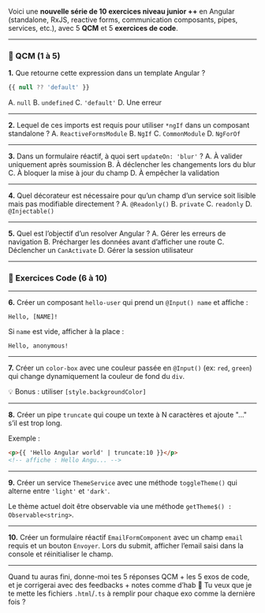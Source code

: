 Voici une **nouvelle série de 10 exercices niveau junior ++** en Angular (standalone, RxJS, reactive forms, communication composants, pipes, services, etc.), avec 5 **QCM** et 5 **exercices de code**.

---

### 🧠 QCM (1 à 5)

**1.** Que retourne cette expression dans un template Angular ?

```ts
{{ null ?? 'default' }}
```

A. `null`
B. `undefined`
C. `'default'`
D. Une erreur

---

**2.** Lequel de ces imports est requis pour utiliser `*ngIf` dans un composant standalone ?
A. `ReactiveFormsModule`
B. `NgIf`
C. `CommonModule`
D. `NgForOf`

---

**3.** Dans un formulaire réactif, à quoi sert `updateOn: 'blur'` ?
A. À valider uniquement après soumission
B. À déclencher les changements lors du blur
C. À bloquer la mise à jour du champ
D. À empêcher la validation

---

**4.** Quel décorateur est nécessaire pour qu’un champ d’un service soit lisible mais pas modifiable directement ?
A. `@Readonly()`
B. `private`
C. `readonly`
D. `@Injectable()`

---

**5.** Quel est l’objectif d’un resolver Angular ?
A. Gérer les erreurs de navigation
B. Précharger les données avant d’afficher une route
C. Déclencher un `CanActivate`
D. Gérer la session utilisateur

---

### 🧪 Exercices Code (6 à 10)

---

**6.**
Créer un composant `hello-user` qui prend un `@Input() name` et affiche :

```
Hello, [NAME]!
```

Si `name` est vide, afficher à la place :

```
Hello, anonymous!
```

---

**7.**
Créer un `color-box` avec une couleur passée en `@Input()` (ex: `red`, `green`) qui change dynamiquement la couleur de fond du `div`.

💡 Bonus : utiliser `[style.backgroundColor]`

---

**8.**
Créer un pipe `truncate` qui coupe un texte à N caractères et ajoute "..." s’il est trop long.

Exemple :

```html
<p>{{ 'Hello Angular world' | truncate:10 }}</p>
<!-- affiche : Hello Angu... -->
```

---

**9.**
Créer un service `ThemeService` avec une méthode `toggleTheme()` qui alterne entre `'light'` et `'dark'`.

Le thème actuel doit être observable via une méthode `getTheme$() : Observable<string>`.

---

**10.**
Créer un formulaire réactif `EmailFormComponent` avec un champ `email` requis et un bouton `Envoyer`.
Lors du submit, afficher l’email saisi dans la console et réinitialiser le champ.

---

Quand tu auras fini, donne-moi tes 5 réponses QCM + les 5 exos de code, et je corrigerai avec des feedbacks + notes comme d’hab 🧩
Tu veux que je te mette les fichiers `.html`/`.ts` à remplir pour chaque exo comme la dernière fois ?
